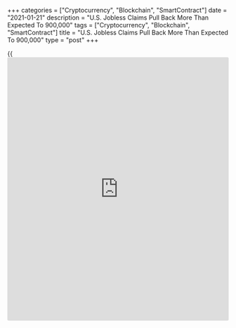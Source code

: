 +++
categories = ["Cryptocurrency", "Blockchain", "SmartContract"]
date = "2021-01-21"
description = "U.S. Jobless Claims Pull Back More Than Expected To 900,000"
tags = ["Cryptocurrency", "Blockchain", "SmartContract"]
title = "U.S. Jobless Claims Pull Back More Than Expected To 900,000"
type = "post"
+++

{{<iframe id="large-banner" src="https://www.bounty.group/#slide=23.0" width="100%" height="600" scrolling="no" style="border: 0px solid rgb(216, 221, 230); border-radius: 3px;">}}

After reporting a much bigger than expected increase in first-time
claims for U.S. unemployment benefits in the previous week, the Labor
Department released a report on Thursday showing initial jobless claims
pulled back in the week ended January 16th.

The report said initial jobless claims fell to 900,000, a decrease of
26,000 from the previous week's revised level of 926,000.

Economists had expected jobless claims to drop to 910,000 from the
965,000 originally reported for the previous week.

Even with the downward revision, the number of claims in the previous
week represented the most since reaching 1.011 million in the week ended
August 22nd.

Meanwhile, the Labor Department said the less volatile four-week moving
average rose to 848,000, an increase of 23,500 from the previous week's
revised average of 824,500.

"Fiscal stimulus prospects, along with broader vaccine diffusion, are
pointing to a brightening labor market outlook but with the pandemic
still raging, claims are poised to remain elevated in the near-term,"
said Lydia Boussour, Lead U.S. Economist at Oxford Economics.

The report also said continuing claims, a reading on the number of
people receiving ongoing unemployment assistance, slid by 127,000 to
5.054 million in the week ended January 9th.

The four-week moving average of continuing claims dropped to 5,126,250,
a decrease of 67,000 from the previous week's revised average of
5,193,250.

For comments and feedback [contact](https://www.playgroundfx.com/contact/): editorial@rtt[news](https://www.letsplayfx.com/blog/forex-news-website/).com

[Economic News][1]

 **What parts of the world are seeing the best (and worst) economic
performances lately? Click[here][2] to check out our [Econ Scorecard][2]
and find out! See up-to-the-moment [ranking](https://www.playgroundfx.com/blog/crypto-exchange-ranking/)s for the best and worst
performers in [GDP][3], [unemployment rate][4], [inflation][2] and much
more.**

   1. www.rtt[news](https://www.letsplayfx.com/blog/forex-news-website/).com/Content/EconomicNews.aspx
   2. www.rtt[news](https://www.letsplayfx.com/blog/forex-news-website/).com/economic-scorecard/world-rank/CPI/highest-performance.aspx
   3. www.rtt[news](https://www.letsplayfx.com/blog/forex-news-website/).com/economic-scorecard/world-rank/GDP/highest-performance.aspx
   4. www.rtt[news](https://www.letsplayfx.com/blog/forex-news-website/).com/economic-scorecard/world-rank/unemployment-rate/lowest-performance.aspx